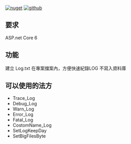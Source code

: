 [![nuget](https://img.shields.io/badge/nuget-ozakboy.NLOG-blue)](https://www.nuget.org/packages/Ozakboy.NLOG/) [![github](https://img.shields.io/badge/github-ozakboy.NLOG-blue)](https://github.com/ozakboy/ozakboy.NLOG/)

## 要求

ASP.net Core 6

## 功能

建立 Log.txt 在專案擋案內，方便快速紀錄LOG 不寫入資料庫

## 可以使用的法方

* Trace_Log    
* Debug_Log
* Warn_Log
* Error_Log
* Fatal_Log
* CostomName_Log
* SetLogKeepDay
* SetBigFilesByte